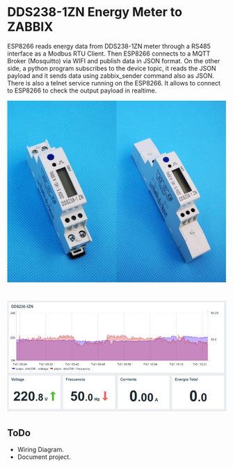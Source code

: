 # **DDS238-1ZN Energy Meter to ZABBIX** 

ESP8266 reads energy data from DDS238-1ZN meter through a RS485 interface as a Modbus RTU Client. Then ESP8266 connects to a MQTT Broker (Mosquitto) via WIFI and publish data in JSON format.
On the other side, a python program subscribes to the device topic, it reads the JSON payload and it sends data using zabbix_sender command also as JSON.
There is also a telnet service running on the ESP8266. It allows to connect to ESP8266 to check the output payload in realtime.

![DDS238-1ZN](https://raw.githubusercontent.com/HoracioDos/dds238_1zn/main/Images/DDS238-1ZN.png)

![ZabbixDashboardDDS238-1ZN](https://raw.githubusercontent.com/HoracioDos/dds238_1zn/main/Images/ZabbixDashboardDDS238-1ZN.png)
=======

## ToDo

* Wiring Diagram. 
* Document project.
